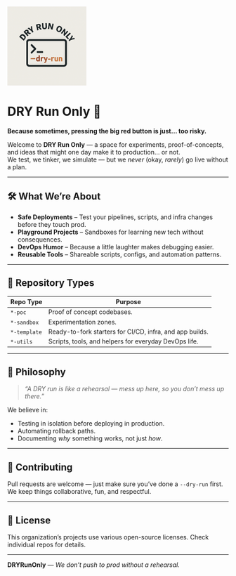 <picture>
  <source media="(prefers-color-scheme: dark)" srcset="dry-run-only-logo-512.png">
  <source media="(prefers-color-scheme: light)" srcset="dry-run-only-logo-512.png">
  <img alt="DRY Run Only" src="dry-run-only-logo-512.png" width="180">
</picture>

# DRY Run Only 🚦
**Because sometimes, pressing the big red button is just… too risky.**

Welcome to **DRY Run Only** — a space for experiments, proof-of-concepts, and ideas that might one day make it to production… or not.  
We test, we tinker, we simulate — but we *never* (okay, *rarely*) go live without a plan.

---

## 🛠 What We’re About
- **Safe Deployments** – Test your pipelines, scripts, and infra changes before they touch prod.
- **Playground Projects** – Sandboxes for learning new tech without consequences.
- **DevOps Humor** – Because a little laughter makes debugging easier.
- **Reusable Tools** – Shareable scripts, configs, and automation patterns.

---

## 📂 Repository Types
| Repo Type       | Purpose |
|-----------------|---------|
| `*-poc`         | Proof of concept codebases. |
| `*-sandbox`     | Experimentation zones. |
| `*-template`    | Ready-to-fork starters for CI/CD, infra, and app builds. |
| `*-utils`       | Scripts, tools, and helpers for everyday DevOps life. |

---

## 🚀 Philosophy
> *“A DRY run is like a rehearsal — mess up here, so you don’t mess up there.”*  

We believe in:
- Testing in isolation before deploying in production.
- Automating rollback paths.
- Documenting *why* something works, not just *how*.

---

## 🤝 Contributing
Pull requests are welcome — just make sure you’ve done a `--dry-run` first.  
We keep things collaborative, fun, and respectful.

---

## 📜 License
This organization’s projects use various open-source licenses. Check individual repos for details.

---

**DRYRunOnly** — *We don’t push to prod without a rehearsal.*
